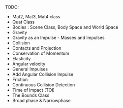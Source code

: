 TODO:
- Mat2, Mat3, Mat4 class
- Quat Class
- Bodies : Scene Class, Body Space and World Space
- Gravity
- Gravity as an Impulse - Masses and Impulses
- Collision
- Contacts and Projection
- Conservation of Momentum
- Elasticity
- Angular velocity 
- General Impulses 
- Add Angular Collision Impulse 
- Friction 
- Continuous Collision Detection 
- Time of Impact (TOI)
- The Bounds Class 
- Broad phase & Narrowphase
